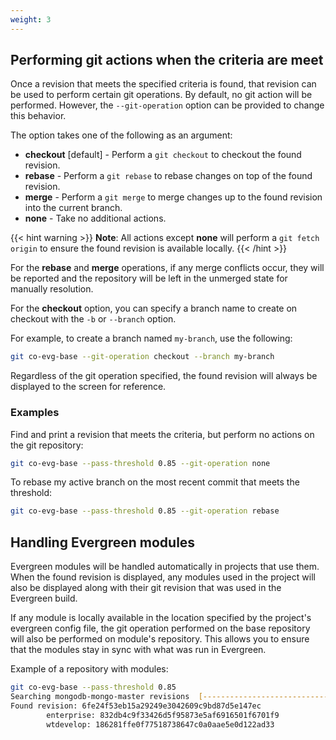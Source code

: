 ```yaml
---
weight: 3
---
```

## Performing git actions when the criteria are meet

Once a revision that meets the specified criteria is found, that revision can be used to perform
certain git operations. By default, no git action will be performed. However, the `--git-operation` option can be provided to change this
behavior.

The option takes one of the following as an argument:

* **checkout** [default] - Perform a `git checkout` to checkout the found revision.
* **rebase** - Perform a `git rebase` to rebase changes on top of the found revision.
* **merge** - Perform a `git merge` to merge changes up to the found revision into the current branch.
* **none** - Take no additional actions.

{{< hint warning >}}
**Note**: 
All actions except **none** will perform a `git fetch origin` to ensure the found revision
is available locally.
{{< /hint >}}

For the **rebase** and **merge** operations, if any merge conflicts occur, they will be reported and
the repository will be left in the unmerged state for manually resolution.

For the **checkout** option, you can specify a branch name to create on checkout with the `-b` or
`--branch` option.

For example, to create a branch named `my-branch`, use the following:

```bash
git co-evg-base --git-operation checkout --branch my-branch
```

Regardless of the git operation specified, the found revision will always be displayed to the
screen for reference.

### Examples

Find and print a revision that meets the criteria, but perform no actions on the git repository:

```bash
git co-evg-base --pass-threshold 0.85 --git-operation none
```

To rebase my active branch on the most recent commit that meets the threshold:
```bash
git co-evg-base --pass-threshold 0.85 --git-operation rebase
```

## Handling Evergreen modules

Evergreen modules will be handled automatically in projects that use them. When the found revision
is displayed, any modules used in the project will also be displayed along with their git revision
that was used in the Evergreen build.

If any module is locally available in the location specified by the project's evergreen config
file, the git operation performed on the base repository will also be performed on module's
repository. This allows you to ensure that the modules stay in sync with what was run in 
Evergreen.

Example of a repository with modules:

```bash
git co-evg-base --pass-threshold 0.85
Searching mongodb-mongo-master revisions  [------------------------------------]    2%
Found revision: 6fe24f53eb15a29249e3042609c9bd87d5e147ec
        enterprise: 832db4c9f33426d5f95873e5af6916501f6701f9
        wtdevelop: 186281ffe0f77518738647c0a0aae5e0d122ad33
```
